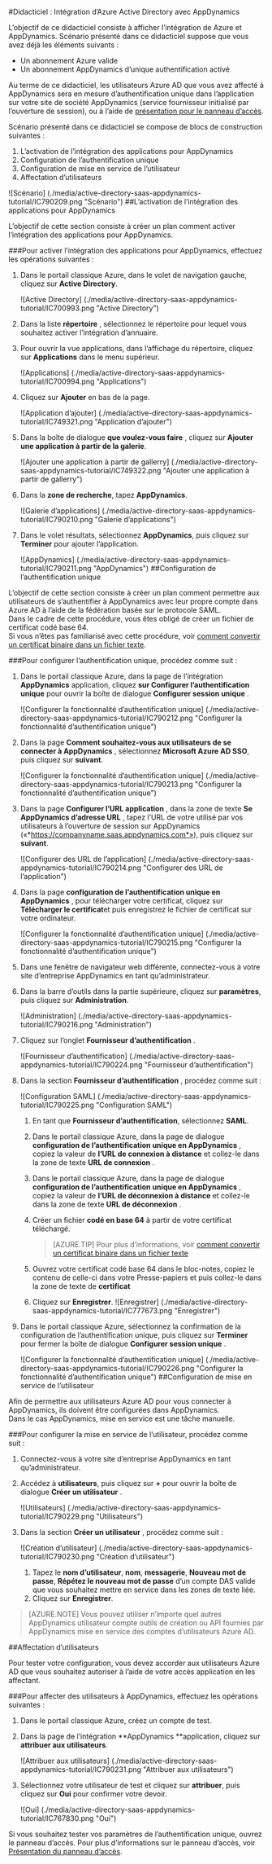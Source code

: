 <properties 
    pageTitle="Didacticiel : Intégration d’Azure Active Directory avec AppDynamics | Microsoft Azure" 
    description="Découvrez comment utiliser AppDynamics avec Azure Active Directory pour activer l’authentification unique, la mise en service automatisé et bien plus encore !" 
    services="active-directory" 
    authors="jeevansd"  
    documentationCenter="na" 
    manager="femila"/>
<tags 
    ms.service="active-directory" 
    ms.devlang="na" 
    ms.topic="article" 
    ms.tgt_pltfrm="na" 
    ms.workload="identity" 
    ms.date="09/29/2016" 
    ms.author="jeedes" />

#<a name="tutorial-azure-active-directory-integration-with-appdynamics"></a>Didacticiel : Intégration d’Azure Active Directory avec AppDynamics

L’objectif de ce didacticiel consiste à afficher l’intégration de Azure et AppDynamics. Scénario présenté dans ce didacticiel suppose que vous avez déjà les éléments suivants :

-   Un abonnement Azure valide
-   Un abonnement AppDynamics d’unique authentification activé

Au terme de ce didacticiel, les utilisateurs Azure AD que vous avez affecté à AppDynamics sera en mesure d’authentification unique dans l’application sur votre site de société AppDynamics (service fournisseur initialisé par l’ouverture de session), ou à l’aide de [présentation pour le panneau d’accès](active-directory-saas-access-panel-introduction.md).

Scénario présenté dans ce didacticiel se compose de blocs de construction suivantes :

1.  L’activation de l’intégration des applications pour AppDynamics
2.  Configuration de l’authentification unique
3.  Configuration de mise en service de l’utilisateur
4.  Affectation d’utilisateurs

![Scénario] (./media/active-directory-saas-appdynamics-tutorial/IC790209.png "Scénario")
##<a name="enabling-the-application-integration-for-appdynamics"></a>L’activation de l’intégration des applications pour AppDynamics

L’objectif de cette section consiste à créer un plan comment activer l’intégration des applications pour AppDynamics.

###<a name="to-enable-the-application-integration-for-appdynamics-perform-the-following-steps"></a>Pour activer l’intégration des applications pour AppDynamics, effectuez les opérations suivantes :

1.  Dans le portail classique Azure, dans le volet de navigation gauche, cliquez sur **Active Directory**.

    ![Active Directory] (./media/active-directory-saas-appdynamics-tutorial/IC700993.png "Active Directory")

2.  Dans la liste **répertoire** , sélectionnez le répertoire pour lequel vous souhaitez activer l’intégration d’annuaire.

3.  Pour ouvrir la vue applications, dans l’affichage du répertoire, cliquez sur **Applications** dans le menu supérieur.

    ![Applications] (./media/active-directory-saas-appdynamics-tutorial/IC700994.png "Applications")

4.  Cliquez sur **Ajouter** en bas de la page.

    ![Application d’ajouter] (./media/active-directory-saas-appdynamics-tutorial/IC749321.png "Application d’ajouter")

5.  Dans la boîte de dialogue **que voulez-vous faire** , cliquez sur **Ajouter une application à partir de la galerie**.

    ![Ajouter une application à partir de gallerry] (./media/active-directory-saas-appdynamics-tutorial/IC749322.png "Ajouter une application à partir de gallerry")

6.  Dans la **zone de recherche**, tapez **AppDynamics**.

    ![Galerie d’applications] (./media/active-directory-saas-appdynamics-tutorial/IC790210.png "Galerie d’applications")

7.  Dans le volet résultats, sélectionnez **AppDynamics**, puis cliquez sur **Terminer** pour ajouter l’application.

    ![AppDynamics] (./media/active-directory-saas-appdynamics-tutorial/IC790211.png "AppDynamics")
##<a name="configuring-single-sign-on"></a>Configuration de l’authentification unique

L’objectif de cette section consiste à créer un plan comment permettre aux utilisateurs de s’authentifier à AppDynamics avec leur propre compte dans Azure AD à l’aide de la fédération basée sur le protocole SAML.  
Dans le cadre de cette procédure, vous êtes obligé de créer un fichier de certificat codé base 64.  
Si vous n’êtes pas familiarisé avec cette procédure, voir [comment convertir un certificat binaire dans un fichier texte](http://youtu.be/PlgrzUZ-Y1o).

###<a name="to-configure-single-sign-on-perform-the-following-steps"></a>Pour configurer l’authentification unique, procédez comme suit :

1.  Dans le portail classique Azure, dans la page de l’intégration **AppDynamics** application, cliquez **sur Configurer l’authentification unique** pour ouvrir la boîte de dialogue **Configurer session unique** .

    ![Configurer la fonctionnalité d’authentification unique] (./media/active-directory-saas-appdynamics-tutorial/IC790212.png "Configurer la fonctionnalité d’authentification unique")

2.  Dans la page **Comment souhaitez-vous aux utilisateurs de se connecter à AppDynamics** , sélectionnez **Microsoft Azure AD SSO**, puis cliquez sur **suivant**.

    ![Configurer la fonctionnalité d’authentification unique] (./media/active-directory-saas-appdynamics-tutorial/IC790213.png "Configurer la fonctionnalité d’authentification unique")

3.  Dans la page **Configurer l’URL application** , dans la zone de texte **Se AppDynamics d’adresse URL** , tapez l’URL de votre utilisé par vos utilisateurs à l’ouverture de session sur AppDynamics («*https://companyname.saas.appdynamics.com*»), puis cliquez sur **suivant**.

    ![Configurer des URL de l’application] (./media/active-directory-saas-appdynamics-tutorial/IC790214.png "Configurer des URL de l’application")

4.  Dans la page **configuration de l’authentification unique en AppDynamics** , pour télécharger votre certificat, cliquez sur **Télécharger le certificat**et puis enregistrez le fichier de certificat sur votre ordinateur.

    ![Configurer la fonctionnalité d’authentification unique] (./media/active-directory-saas-appdynamics-tutorial/IC790215.png "Configurer la fonctionnalité d’authentification unique")

5.  Dans une fenêtre de navigateur web différente, connectez-vous à votre site d’entreprise AppDynamics en tant qu’administrateur.

6.  Dans la barre d’outils dans la partie supérieure, cliquez sur **paramètres**, puis cliquez sur **Administration**.

    ![Administration] (./media/active-directory-saas-appdynamics-tutorial/IC790216.png "Administration")

7.  Cliquez sur l’onglet **Fournisseur d’authentification** .

    ![Fournisseur d’authentification] (./media/active-directory-saas-appdynamics-tutorial/IC790224.png "Fournisseur d’authentification")

8.  Dans la section **Fournisseur d’authentification** , procédez comme suit :

    ![Configuration SAML] (./media/active-directory-saas-appdynamics-tutorial/IC790225.png "Configuration SAML")

    1.  En tant que **Fournisseur d’authentification**, sélectionnez **SAML**.
    2.  Dans le portail classique Azure, dans la page de dialogue **configuration de l’authentification unique en AppDynamics** , copiez la valeur de **l’URL de connexion à distance** et collez-le dans la zone de texte **URL de connexion** .
    3.  Dans le portail classique Azure, dans la page de dialogue **configuration de l’authentification unique en AppDynamics** , copiez la valeur de **l’URL de déconnexion à distance** et collez-le dans la zone de texte **URL de déconnexion** .
    4.  Créer un fichier **codé en base 64** à partir de votre certificat téléchargé.  

        >[AZURE.TIP] Pour plus d’informations, voir [comment convertir un certificat binaire dans un fichier texte](http://youtu.be/PlgrzUZ-Y1o)

    5.  Ouvrez votre certificat codé base 64 dans le bloc-notes, copiez le contenu de celle-ci dans votre Presse-papiers et puis collez-le dans la zone de texte de **certificat**
    6.  Cliquez sur **Enregistrer**.
        ![Enregistrer] (./media/active-directory-saas-appdynamics-tutorial/IC777673.png "Enregistrer")

9.  Dans le portail classique Azure, sélectionnez la confirmation de la configuration de l’authentification unique, puis cliquez sur **Terminer** pour fermer la boîte de dialogue **Configurer session unique** .

    ![Configurer la fonctionnalité d’authentification unique] (./media/active-directory-saas-appdynamics-tutorial/IC790226.png "Configurer la fonctionnalité d’authentification unique")
##<a name="configuring-user-provisioning"></a>Configuration de mise en service de l’utilisateur

Afin de permettre aux utilisateurs Azure AD pour vous connecter à AppDynamics, ils doivent être configurées dans AppDynamics.  
Dans le cas AppDynamics, mise en service est une tâche manuelle.

###<a name="to-configure-user-provisioning-perform-the-following-steps"></a>Pour configurer la mise en service de l’utilisateur, procédez comme suit :

1.  Connectez-vous à votre site d’entreprise AppDynamics en tant qu’administrateur.

2.  Accédez à **utilisateurs**, puis cliquez sur **+** pour ouvrir la boîte de dialogue **Créer un utilisateur** .

    ![Utilisateurs] (./media/active-directory-saas-appdynamics-tutorial/IC790229.png "Utilisateurs")

3.  Dans la section **Créer un utilisateur** , procédez comme suit :

    ![Création d’utilisateur] (./media/active-directory-saas-appdynamics-tutorial/IC790230.png "Création d’utilisateur")

    1.  Tapez le **nom d’utilisateur**, **nom**, **messagerie**, **Nouveau mot de passe**, **Répétez le nouveau mot de passe** d’un compte DAS valide que vous souhaitez mettre en service dans les zones de texte liée.
    2.  Cliquez sur **Enregistrer**.

>[AZURE.NOTE] Vous pouvez utiliser n’importe quel autres AppDynamics utilisateur compte outils de création ou API fournies par AppDynamics mise en service des comptes d’utilisateurs Azure AD.

##<a name="assigning-users"></a>Affectation d’utilisateurs

Pour tester votre configuration, vous devez accorder aux utilisateurs Azure AD que vous souhaitez autoriser à l’aide de votre accès application en les affectant.

###<a name="to-assign-users-to-appdynamics-perform-the-following-steps"></a>Pour affecter des utilisateurs à AppDynamics, effectuez les opérations suivantes :

1.  Dans le portail classique Azure, créez un compte de test.

2.  Dans la page de l’intégration **AppDynamics **application, cliquez sur **attribuer aux utilisateurs**.

    ![Attribuer aux utilisateurs] (./media/active-directory-saas-appdynamics-tutorial/IC790231.png "Attribuer aux utilisateurs")

3.  Sélectionnez votre utilisateur de test et cliquez sur **attribuer**, puis cliquez sur **Oui** pour confirmer votre devoir.

    ![Oui] (./media/active-directory-saas-appdynamics-tutorial/IC767830.png "Oui")

Si vous souhaitez tester vos paramètres de l’authentification unique, ouvrez le panneau d’accès. Pour plus d’informations sur le panneau d’accès, voir [Présentation du panneau d’accès](active-directory-saas-access-panel-introduction.md).
